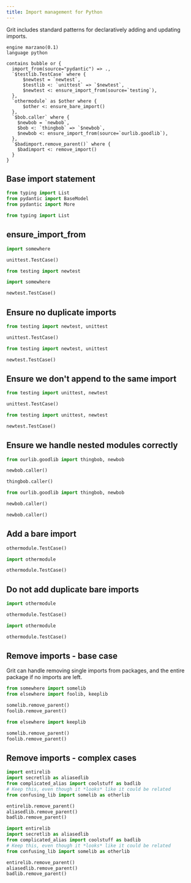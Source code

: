 ```yaml
---
title: Import management for Python
---
```


Grit includes standard patterns for declaratively adding and updating imports.

```grit
engine marzano(0.1)
language python

contains bubble or {
  import_from(source="pydantic") => .,
  `$testlib.TestCase` where {
      $newtest = `newtest`,
      $testlib <: `unittest` => `$newtest`,
      $newtest <: ensure_import_from(source=`testing`),
  },
  `othermodule` as $other where {
      $other <: ensure_bare_import()
  },
  `$bob.caller` where {
    $newbob = `newbob`,
    $bob <: `thingbob` => `$newbob`,
    $newbob <: ensure_import_from(source=`ourlib.goodlib`),
  },
  `$badimport.remove_parent()` where {
    $badimport <: remove_import()
  }
}
```

## Base import statement

```python
from typing import List
from pydantic import BaseModel
from pydantic import More
```

```python
from typing import List


```

## ensure_import_from

```python
import somewhere

unittest.TestCase()
```

```python
from testing import newtest

import somewhere

newtest.TestCase()
```

## Ensure no duplicate imports

```python
from testing import newtest, unittest

unittest.TestCase()
```

```python
from testing import newtest, unittest

newtest.TestCase()
```

## Ensure we don't append to the same import

```python
from testing import unittest, newtest

unittest.TestCase()
```

```python
from testing import unittest, newtest

newtest.TestCase()
```

## Ensure we handle nested modules correctly

```python
from ourlib.goodlib import thingbob, newbob

newbob.caller()

thingbob.caller()
```

```python
from ourlib.goodlib import thingbob, newbob

newbob.caller()

newbob.caller()
```

## Add a bare import

```python
othermodule.TestCase()
```

```python
import othermodule

othermodule.TestCase()
```

## Do not add duplicate bare imports

```python
import othermodule

othermodule.TestCase()
```

```python
import othermodule

othermodule.TestCase()
```

## Remove imports - base case

Grit can handle removing single imports from packages, and the entire package if no imports are left.

```python
from somewhere import somelib
from elsewhere import foolib, keeplib

somelib.remove_parent()
foolib.remove_parent()

```

```python
from elsewhere import keeplib

somelib.remove_parent()
foolib.remove_parent()
```

## Remove imports - complex cases

```python
import entirelib
import secretlib as aliasedlib
from complicated_alias import coolstuff as badlib
# Keep this, even though it *looks* like it could be related
from confusing_lib import somelib as otherlib

entirelib.remove_parent()
aliasedlib.remove_parent()
badlib.remove_parent()

```

```python
import entirelib
import secretlib as aliasedlib
from complicated_alias import coolstuff as badlib
# Keep this, even though it *looks* like it could be related
from confusing_lib import somelib as otherlib

entirelib.remove_parent()
aliasedlib.remove_parent()
badlib.remove_parent()
```
